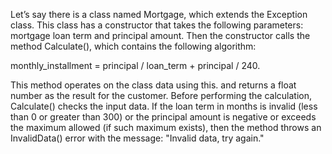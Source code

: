 Let’s say there is a class named Mortgage, which extends the Exception class. This class has a constructor that takes the following parameters: mortgage loan term and principal amount. Then the constructor calls the method Calculate(), which contains the following algorithm:

monthly_installment = principal / loan_term + principal / 240. 

This method operates on the class data using this. and returns a float number as the result for the customer. Before performing the calculation, Calculate() checks the input data. If the loan term in months is invalid (less than 0 or greater than 300) or the principal amount is negative or exceeds the maximum allowed (if such maximum exists), then the method throws an InvalidData() error with the message: "Invalid data, try again."
